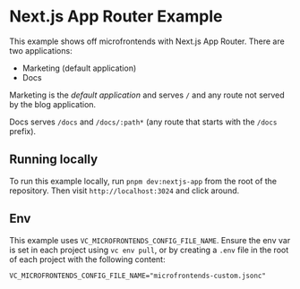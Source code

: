 # Next.js App Router Example

This example shows off microfrontends with Next.js App Router. There are two applications:

- Marketing (default application)
- Docs

Marketing is the _default application_ and serves `/` and any route not served by the blog application.

Docs serves `/docs` and `/docs/:path*` (any route that starts with the `/docs` prefix).

## Running locally

To run this example locally, run `pnpm dev:nextjs-app` from the root of the repository. Then visit `http://localhost:3024` and click around.

## Env

This example uses `VC_MICROFRONTENDS_CONFIG_FILE_NAME`. Ensure the env var is set in each project using `vc env pull`, or by creating a `.env` file in the root of each project with the following content:

```.env
VC_MICROFRONTENDS_CONFIG_FILE_NAME="microfrontends-custom.jsonc"
```

